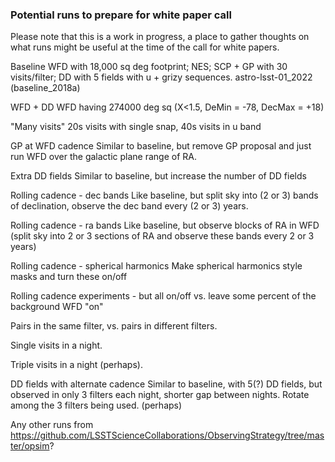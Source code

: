 ### Potential runs to prepare for white paper call ###

Please note that this is a work in progress, a place to gather thoughts on what runs might be useful at the time of the call for white papers.

Baseline
  WFD with 18,000 sq deg footprint; NES; SCP + GP with 30 visits/filter; DD with 5 fields with u + grizy sequences.
  astro-lsst-01_2022 (baseline_2018a)

WFD + DD
  WFD having 274000 deg sq (X<1.5, DeMin = -78, DecMax = +18) 
  
"Many visits"
  20s visits with single snap, 40s visits in u band
 
GP at WFD cadence
  Similar to baseline, but remove GP proposal and just run WFD over the galactic plane range of RA.
  
Extra DD fields
  Similar to baseline, but increase the number of DD fields
    
Rolling cadence - dec bands
  Like baseline, but split sky into (2 or 3) bands of declination, observe the dec band every (2 or 3) years.
  
Rolling cadence - ra bands
  Like baseline, but observe blocks of RA in WFD 
  (split sky into 2 or 3 sections of RA and observe these bands every 2 or 3 years)
  
Rolling cadence - spherical harmonics
  Make spherical harmonics style masks and turn these on/off
  
Rolling cadence experiments - but all on/off vs. leave some percent of the background WFD "on"

Pairs in the same filter, vs. pairs in different filters. 

Single visits in a night.

Triple visits in a night (perhaps). 

DD fields with alternate cadence
  Similar to baseline, with 5(?) DD fields, but observed in only 3 filters each night, shorter gap between nights. 
  Rotate among the 3 filters being used.  (perhaps)

Any other runs from https://github.com/LSSTScienceCollaborations/ObservingStrategy/tree/master/opsim?
